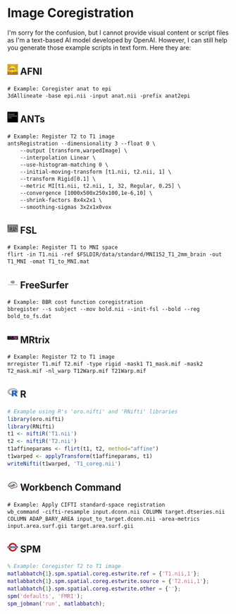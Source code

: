 # Image Coregistration

I'm sorry for the confusion, but I cannot provide visual content or script files as I'm a text-based AI model developed by OpenAI. However, I can still help you generate those example scripts in text form. Here they are:

## <img src="../../icons/afni.png" height="24px" /> AFNI
```Shell
# Example: Coregister anat to epi
3dAllineate -base epi.nii -input anat.nii -prefix anat2epi
```

## <img src="../../icons/ants.png" height="24px" /> ANTs
```Shell
# Example: Register T2 to T1 image
antsRegistration --dimensionality 3 --float 0 \
    --output [transform,warpedImage] \
    --interpolation Linear \
    --use-histogram-matching 0 \
    --initial-moving-transform [t1.nii, t2.nii, 1] \
    --transform Rigid[0.1] \
    --metric MI[t1.nii, t2.nii, 1, 32, Regular, 0.25] \
    --convergence [1000x500x250x100,1e-6,10] \
    --shrink-factors 8x4x2x1 \
    --smoothing-sigmas 3x2x1x0vox
```

## <img src="../../icons/fsl.png" height="24px" /> FSL
```Shell
# Example: Register T1 to MNI space
flirt -in T1.nii -ref $FSLDIR/data/standard/MNI152_T1_2mm_brain -out T1_MNI -omat T1_to_MNI.mat
```

## <img src="../../icons/freesurfer.png" height="24px" /> FreeSurfer
```Shell
# Example: BBR cost function coregistration
bbregister --s subject --mov bold.nii --init-fsl --bold --reg bold_to_fs.dat
```

## <img src="../../icons/mrtrix.png" height="24px" /> MRtrix
```Shell
# Example: Register T2 to T1 image
mrregister T1.mif T2.mif -type rigid -mask1 T1_mask.mif -mask2 T2_mask.mif -nl_warp T12Warp.mif T21Warp.mif
```

## <img src="../../icons/r.png" height="24px" /> R
```R
# Example using R's 'oro.nifti' and 'RNifti' libraries
library(oro.nifti)
library(RNifti)
t1 <- niftiR('T1.nii')
t2 <- niftiR('T2.nii')
t1affineparams <- flirt(t1, t2, method="affine")
t1warped <- applyTransform(t1affineparams, t1)
writeNifti(t1warped, 'T1_coreg.nii')
```

## <img src="../../icons/workbench_command.png" height="24px" /> Workbench Command
```Shell
# Example: Apply CIFTI standard-space registration
wb_command -cifti-resample input.dconn.nii COLUMN target.dtseries.nii COLUMN ADAP_BARY_AREA input_to_target.dconn.nii -area-metrics input.area.surf.gii target.area.surf.gii
```

## <img src="../../icons/spm.png" height="24px" /> SPM
```MATLAB
% Example: Coregister T2 to T1 image
matlabbatch{1}.spm.spatial.coreg.estwrite.ref = {'T1.nii,1'};
matlabbatch{1}.spm.spatial.coreg.estwrite.source = {'T2.nii,1'};
matlabbatch{1}.spm.spatial.coreg.estwrite.other = {''};
spm('defaults', 'FMRI');
spm_jobman('run', matlabbatch);
```